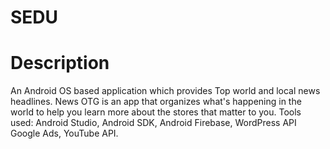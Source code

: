 # SEDU
# Description
An Android OS based application which provides Top world and local news headlines. News OTG is an app that organizes what's happening in the world to help you learn more about the stores that matter to you.
Tools used: Android Studio, Android SDK, Android Firebase, WordPress API Google Ads, YouTube API.
